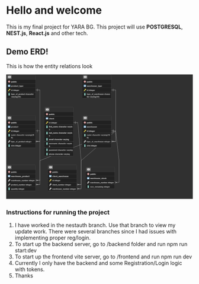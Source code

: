 # Hello and welcome

This is my final project for YARA BG. This project will use **POSTGRESQL**, **NEST.js**, **React.js** and other tech.

## Demo ERD!

This is how the entity relations look

![Simple data relation of my app](/Assets/erdv2.png?raw=true "ERD")

### Instructions for running the project

1. I have worked in the nestauth branch. Use that branch to view my update work. There were several branches since I had issues with implementing proper reg/login.
2. To start up the backend server, go to /backend folder and run npm run start:dev
3. To start up the frontend vite server, go to /frontend and run npm run dev
4. Currently I only have the backend and some Registration/Login logic with tokens.
5. Thanks
